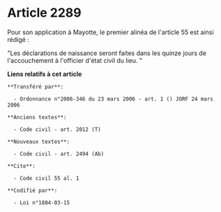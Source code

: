 # Article 2289

Pour son application à Mayotte, le premier alinéa de l'article 55 est ainsi rédigé :

"Les déclarations de naissance seront faites dans les quinze jours de l'accouchement à l'officier d'état civil du lieu. "

**Liens relatifs à cet article**

	**Transféré par**:

	  - Ordonnance n°2006-346 du 23 mars 2006 - art. 1 () JORF 24 mars 2006

	**Anciens textes**:

	  - Code civil - art. 2012 (T)

	**Nouveaux textes**:

	  - Code civil - art. 2494 (Ab)

	**Cite**:

	  - Code civil 55 al. 1

	**Codifié par**:

	  - Loi n°1804-03-15
